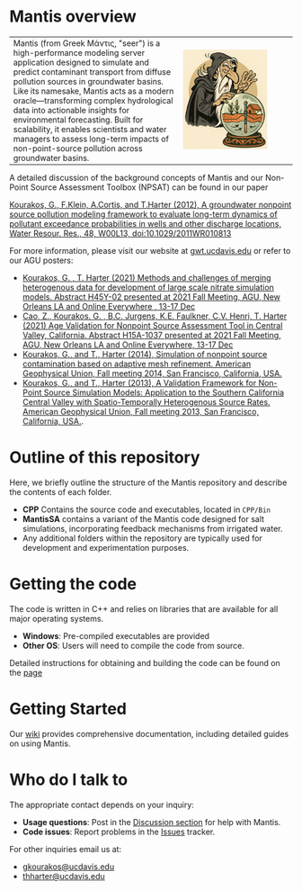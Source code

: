 # Mantis overview

<table> <tr> <td width="60%">
Mantis (from Greek Μάντις, "seer") is a high-performance modeling server application designed to simulate and predict contaminant transport from diffuse pollution sources in groundwater basins. Like its namesake, Mantis acts as a modern oracle—transforming complex hydrological data into actionable insights for environmental forecasting. Built for scalability, it enables scientists and water managers to assess long-term impacts of non-point-source pollution across groundwater basins.

</td> <td width="40%">
<img src="MantisMain_final_640_cropped.png" alt="drawing" style="width:150px;"/>

</td> </tr> </table>



A detailed discussion of the background concepts of Mantis and our Non-Point Source Assessment Toolbox (NPSAT) can be found in our paper

[Kourakos, G., F.Klein, A.Cortis, and T.Harter (2012), A groundwater nonpoint source pollution modeling framework to evaluate long-term dynamics of pollutant exceedance probabilities in wells and other discharge locations, Water Resour. Res., 48, W00L13, doi:10.1029/2011WR010813](https://agupubs.onlinelibrary.wiley.com/doi/full/10.1029/2011WR010813)

For more information, please visit our website at [gwt.ucdavis.edu](https://gwt.ucdavis.edu/) or refer to our AGU posters:

* [Kourakos, G. , T. Harter (2021) Methods and challenges of merging heterogenous data for development of large scale nitrate simulation models. Abstract H45Y-02 presented at 2021 Fall Meeting, AGU, New Orleans LA and Online Everywhere , 13-17 Dec](https://agu2021fallmeeting-agu.ipostersessions.com/Default.aspx?s=36-8E-78-92-1B-37-6E-E0-D5-8B-B6-B8-34-FE-5F-D8)
* [Cao, Z., Kourakos. G. , B.C. Jurgens, K.E. Faulkner, C.V. Henri, T. Harter (2021) Age Validation for Nonpoint Source Assessment Tool in Central Valley, California. Abstract H15A-1037 presented at 2021 Fall Meeting, AGU, New Orleans LA and Online Everywhere, 13-17 Dec](https://agu2021fallmeeting-agu.ipostersessions.com/default.aspx?s=5B-7C-25-F8-27-08-5A-CE-31-70-2D-48-5F-21-7B-24)
* [Kourakos, G., and T., Harter (2014), Simulation of nonpoint source contamination based on adaptive mesh refinement. American Geophysical Union, Fall meeting 2014, San Francisco, California, USA.](http://subsurface.gr/wp-content/uploads/2016/08/AGU_poster_2014_red.pdf)
* [Kourakos, G., and T., Harter (2013), A Validation Framework for Non-Point Source Simulation Models: Application to the Southern California Central Valley with Spatio-Temporally Heterogenous Source Rates. American Geophysical Union, Fall meeting 2013, San Francisco, California, USA.](http://subsurface.gr/wp-content/uploads/2016/08/Giorgos-AGU_2013_NPS_poster_red.pdf).

# Outline of this repository
Here, we briefly outline the structure of the Mantis repository and describe the contents of each folder.

* **CPP** Contains the source code and executables, located in `CPP/Bin`
* **MantisSA**  contains a variant of the Mantis code designed for salt simulations, incorporating feedback mechanisms from irrigated water.
* Any additional folders within the repository are typically used for development and experimentation purposes.

# Getting the code
The code is written in C++ and relies on libraries that are available for all major operating systems.

* **Windows**: Pre-compiled executables are provided  
* **Other OS**: Users will need to compile the code from source.

Detailed instructions for obtaining and building the code can be found on the [page](https://github.com/giorgk/Mantis/wiki/Building-Mantis) 

# Getting Started
Our [wiki](https://github.com/giorgk/Mantis/wiki) provides comprehensive documentation, including detailed guides on using Mantis.

# Who do I talk to
The appropriate contact depends on your inquiry:

* **Usage questions**: Post in the [Discussion section](https://github.com/giorgk/Mantis/discussions) for help with Mantis.
* **Code issues**: Report problems in the [Issues](https://github.com/giorgk/Mantis/issues) tracker.

For other inquiries email us at:
* gkourakos@ucdavis.edu
* thharter@ucdavis.edu
